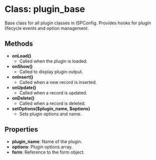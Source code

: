 # Class: plugin_base

Base class for all plugin classes in ISPConfig. Provides hooks for plugin lifecycle events and option management.

## Methods

- **onLoad()**
  - Called when the plugin is loaded.
- **onShow()**
  - Called to display plugin output.
- **onInsert()**
  - Called when a new record is inserted.
- **onUpdate()**
  - Called when a record is updated.
- **onDelete()**
  - Called when a record is deleted.
- **setOptions($plugin_name, $options)**
  - Sets plugin options and name.

## Properties

- **plugin_name**: Name of the plugin.
- **options**: Plugin options array.
- **form**: Reference to the form object.
